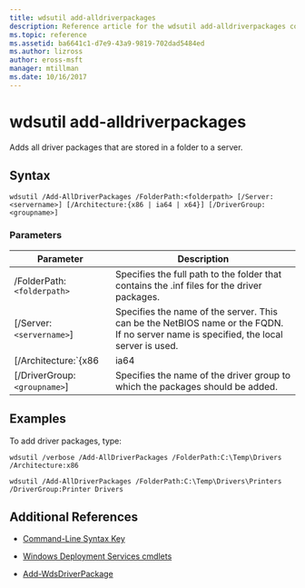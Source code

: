```yaml
---
title: wdsutil add-alldriverpackages
description: Reference article for the wdsutil add-alldriverpackages command, which adds all driver packages that are stored in a folder to a server.
ms.topic: reference
ms.assetid: ba6641c1-d7e9-43a9-9819-702dad5484ed
ms.author: lizross
author: eross-msft
manager: mtillman
ms.date: 10/16/2017
---
```


# wdsutil add-alldriverpackages

Adds all driver packages that are stored in a folder to a server.

## Syntax

```
wdsutil /Add-AllDriverPackages /FolderPath:<folderpath> [/Server:<servername>] [/Architecture:{x86 | ia64 | x64}] [/DriverGroup:<groupname>]
```

### Parameters

| Parameter | Description |
|--|--|
| /FolderPath:`<folderpath>` | Specifies the full path to the folder that contains the .inf files for the driver packages. |
| [/Server:`<servername>`] | Specifies the name of the server. This can be the NetBIOS name or the FQDN. If no server name is specified, the local server is used. |
| [/Architecture:`{x86 | ia64 | x64}` | Specifies the architecture type for the driver package. |
| [/DriverGroup:`<groupname>`] | Specifies the name of the driver group to which the packages should be added. |

## Examples

To add driver packages, type:

```
wdsutil /verbose /Add-AllDriverPackages /FolderPath:C:\Temp\Drivers /Architecture:x86
```

```
wdsutil /Add-AllDriverPackages /FolderPath:C:\Temp\Drivers\Printers /DriverGroup:Printer Drivers
```

## Additional References

- [Command-Line Syntax Key](command-line-syntax-key.md)

- [Windows Deployment Services cmdlets](/powershell/module/wds)

- [Add-WdsDriverPackage](/powershell/module/wds/add-wdsdriverpackage)
